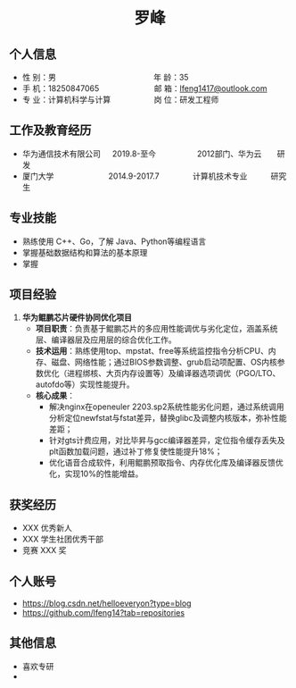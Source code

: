  <center>
     <h1>罗峰</h1>
 </center>

## 个人信息

* 性 别：男&emsp;&emsp;&emsp;&emsp;&emsp;&emsp;&emsp;&emsp;&emsp;&emsp;&emsp;&emsp;&ensp;年 龄：35
* 手 机：18250847065 &emsp;&emsp;&emsp;&emsp;&emsp;&emsp;&ensp;  邮 箱：lfeng1417@outlook.com
* 专 业：计算机科学与计算 &emsp;&emsp;&emsp;&emsp;&emsp; 岗 位：研发工程师

## 工作及教育经历

* 华为通信技术有限公司&emsp;&ensp;2019.8-至今&emsp;&emsp;&emsp;&emsp;&emsp; 2012部门、华为云&emsp;&emsp;研发
* 厦门大学&emsp;&emsp;&emsp;&emsp;&emsp;&emsp;&emsp;2014.9-2017.7&emsp;&emsp;&emsp;&emsp; 计算机技术专业&emsp;&emsp;&emsp;研究生

## 专业技能

* 熟练使用 C++、Go，了解 Java、Python等编程语言
* 掌握基础数据结构和算法的基本原理
* 掌握

## 项目经验
1. **华为鲲鹏芯片硬件协同优化项目**
    - **项目职责**：负责基于鲲鹏芯片的多应用性能调优与劣化定位，涵盖系统层、编译器层及应用层的综合优化工作。
    - **技术运用**：熟练使用top、mpstat、free等系统监控指令分析CPU、内存、磁盘、网络性能；通过BIOS参数调整、grub启动项配置、OS内核参数优化（进程绑核、大页内存设置等）及编译器选项调优（PGO/LTO、autofdo等）实现性能提升。
    - **核心成果**：
        - 解决nginx在openeuler 2203.sp2系统性能劣化问题，通过系统调用分析定位newfstat与fstat差异，替换glibc及调整内核版本，弥补性能差距；
        - 针对gts计费应用，对比毕昇与gcc编译器差异，定位指令缓存丢失及plt函数加载问题，通过补丁修复使性能提升18%；
        - 优化语音合成软件，利用鲲鹏预取指令、内存优化库及编译器反馈优化，实现10%的性能增益。 

## 获奖经历

* XXX 优秀新人
* XXX 学生社团优秀干部
* 竞赛 XXX 奖

## 个人账号

* https://blog.csdn.net/helloeveryon?type=blog
* https://github.com/lfeng14?tab=repositories

## 其他信息

* 喜欢专研
* 
